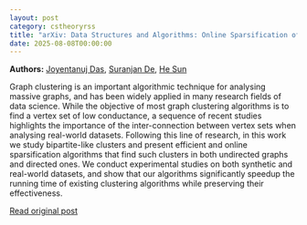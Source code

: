 ```yaml
---
layout: post
category: cstheoryrss
title: "arXiv: Data Structures and Algorithms: Online Sparsification of Bipartite-Like Clusters in Graphs"
date: 2025-08-08T00:00:00
---
```


**Authors:** [Joyentanuj Das](https://dblp.uni-trier.de/search?q=Joyentanuj+Das), [Suranjan De](https://dblp.uni-trier.de/search?q=Suranjan+De), [He Sun](https://dblp.uni-trier.de/search?q=He+Sun)

Graph clustering is an important algorithmic technique for analysing massive
graphs, and has been widely applied in many research fields of data science.
While the objective of most graph clustering algorithms is to find a vertex set
of low conductance, a sequence of recent studies highlights the importance of
the inter-connection between vertex sets when analysing real-world datasets.
Following this line of research, in this work we study bipartite-like clusters
and present efficient and online sparsification algorithms that find such
clusters in both undirected graphs and directed ones. We conduct experimental
studies on both synthetic and real-world datasets, and show that our algorithms
significantly speedup the running time of existing clustering algorithms while
preserving their effectiveness.

[Read original post](http://arxiv.org/abs/2508.05437v1)
